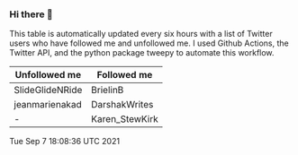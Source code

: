 ### Hi there 👋

This table is automatically updated every six hours with a list of Twitter users who have followed me and unfollowed me. I used Github Actions, the Twitter API, and the python package tweepy to automate this workflow.

| Unfollowed me |  Followed me |
| --- | --- |
|SlideGlideNRide|BrielinB|
|jeanmarienakad|DarshakWrites|
|-|Karen_StewKirk|
Tue Sep  7 18:08:36 UTC 2021
